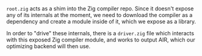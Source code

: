 ###

`root.zig` acts as a shim into the Zig compiler repo. Since it doesn't expose
any of its internals at the moment, we need to download the compiler as a dependency
and create a module inside of it, which we expose as a library.

In order to "drive" these internals, there is a `driver.zig` file which interacts with 
this exposed Zig compiler module, and works to output AIR, which our optimizing backend
will then use.